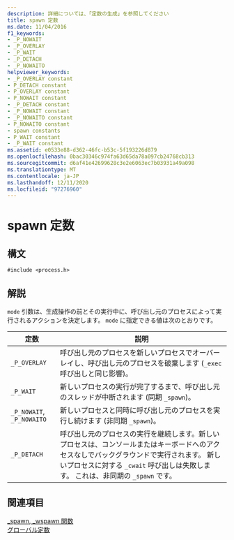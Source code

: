 ```yaml
---
description: 詳細については、「定数の生成」を参照してください
title: spawn 定数
ms.date: 11/04/2016
f1_keywords:
- _P_NOWAIT
- _P_OVERLAY
- _P_WAIT
- _P_DETACH
- _P_NOWAITO
helpviewer_keywords:
- _P_OVERLAY constant
- P_DETACH constant
- P_OVERLAY constant
- P_NOWAIT constant
- _P_DETACH constant
- _P_NOWAIT constant
- _P_NOWAITO constant
- P_NOWAITO constant
- spawn constants
- P_WAIT constant
- _P_WAIT constant
ms.assetid: e0533e88-d362-46fc-b53c-5f193226d879
ms.openlocfilehash: 0bac30346c974fa63d65da78a097cb24768cb313
ms.sourcegitcommit: d6af41e42699628c3e2e6063ec7b03931a49a098
ms.translationtype: MT
ms.contentlocale: ja-JP
ms.lasthandoff: 12/11/2020
ms.locfileid: "97276960"
---
```

# <a name="spawn-constants"></a>spawn 定数

## <a name="syntax"></a>構文

```
#include <process.h>
```

## <a name="remarks"></a>解説

`mode` 引数は、生成操作の前とその実行中に、呼び出し元のプロセスによって実行されるアクションを決定します。 `mode` に指定できる値は次のとおりです。

|定数|説明|
|--------------|-------------|
|`_P_OVERLAY`|呼び出し元のプロセスを新しいプロセスでオーバーレイし、呼び出し元のプロセスを破棄します (`_exec` 呼び出しと同じ影響)。|
|`_P_WAIT`|新しいプロセスの実行が完了するまで、呼び出し元のスレッドが中断されます (同期 `_spawn`)。|
|`_P_NOWAIT`, `_P_NOWAITO`|新しいプロセスと同時に呼び出し元のプロセスを実行し続けます (非同期 `_spawn`)。|
|`_P_DETACH`|呼び出し元のプロセスの実行を継続します。新しいプロセスは、コンソールまたはキーボードへのアクセスなしでバックグラウンドで実行されます。 新しいプロセスに対する `_cwait` 呼び出しは失敗します。 これは、非同期の `_spawn` です。|

## <a name="see-also"></a>関連項目

[_spawn, _wspawn 関数](../c-runtime-library/spawn-wspawn-functions.md)<br/>
[グローバル定数](../c-runtime-library/global-constants.md)
